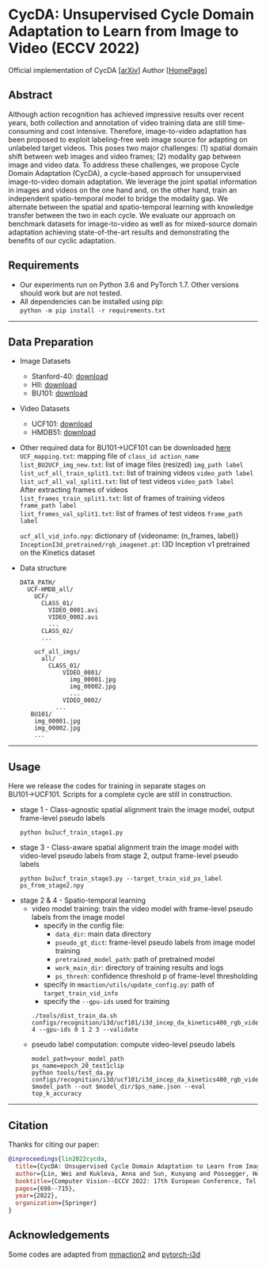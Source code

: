 #  CycDA: Unsupervised Cycle Domain Adaptation to Learn from Image to Video (ECCV 2022)
Official implementation of CycDA [[arXiv](https://arxiv.org/abs/2203.16244)]
Author [[HomePage](https://wlin-at.github.io/)]

## Abstract
 Although action recognition has achieved impressive results over recent years, both collection and annotation of video training data are still time-consuming and cost intensive. Therefore, image-to-video adaptation has been proposed to exploit labeling-free web image source for adapting on unlabeled target videos. This poses two major challenges: (1) spatial domain shift between web images and video frames; (2) modality gap between image and video data. To address these challenges, we propose Cycle Domain Adaptation (CycDA), a cycle-based approach for unsupervised image-to-video domain adaptation. We leverage the joint spatial information in images and videos on the one hand and, on the other hand, train an independent spatio-temporal model to bridge the modality gap. We alternate between the spatial and spatio-temporal learning with knowledge transfer between the two in each cycle. We evaluate our approach on benchmark datasets for image-to-video as well as for mixed-source domain adaptation achieving state-of-the-art results and demonstrating the benefits of our cyclic adaptation.
## Requirements
* Our experiments run on Python 3.6 and PyTorch 1.7. Other versions should work but are not tested. 
* All dependencies can be installed using pip:  
`python -m pip install -r requirements.txt
`

---
## Data Preparation
* Image Datasets
    * Stanford-40: [download](http://vision.stanford.edu/Datasets/40actions.html)
    * HII: [download](https://vision.cs.hacettepe.edu.tr/interaction_images/)
    * BU101: [download](https://cs-people.bu.edu/sbargal/BU-action/)
* Video Datasets
    * UCF101: [download](https://www.crcv.ucf.edu/data/UCF101.php)
    * HMDB51: [download](https://serre-lab.clps.brown.edu/resource/hmdb-a-large-human-motion-database/)
   
* Other required data for BU101&rarr;UCF101 can be downloaded [here](https://drive.google.com/drive/folders/1OBbcpISzgOejE4aDwt0B7PmOlN89Uv1g?usp=sharing)  
    `UCF_mapping.txt`: mapping file of `class_id action_name`  
    `list_BU2UCF_img_new.txt`: list of image files (resized) `img_path label`  
    `list_ucf_all_train_split1.txt`: list of training videos `video_path label`  
    `list_ucf_all_val_split1.txt`: list of test videos `video_path label`  
    After extracting frames of videos  
    `list_frames_train_split1.txt`: list of frames of training videos `frame_path label`  
    `list_frames_val_split1.txt`: list of frames of test videos `frame_path label`  
    
    `ucf_all_vid_info.npy`:  dictionary of {videoname: (n_frames, label)}  
    `InceptionI3d_pretrained/rgb_imagenet.pt`: I3D Inception v1 pretrained on the Kinetics dataset 
* Data structure
    ```
    DATA_PATH/
      UCF-HMDB_all/
        UCF/
          CLASS_01/
            VIDEO_0001.avi
            VIDEO_0002.avi
            ...
          CLASS_02/
          ...
    
        ucf_all_imgs/
          all/
            CLASS_01/
                VIDEO_0001/
                  img_00001.jpg
                  img_00002.jpg
                  ...
                VIDEO_0002/
              ...
       BU101/
        img_00001.jpg
        img_00002.jpg
        ...
    ```

---
## Usage
Here we release the codes for training in separate stages on BU101&rarr;UCF101. Scripts for a complete cycle are still in construction.     
* stage 1 - Class-agnostic spatial alignment
    train the image model, output frame-level pseudo labels
    ```
    python bu2ucf_train_stage1.py
    ```
* stage 3 - Class-aware spatial alignment
    train the image model with video-level pseudo labels from stage 2, output frame-level pseudo labels
    ```
    python bu2ucf_train_stage3.py --target_train_vid_ps_label ps_from_stage2.npy
    ```
* stage 2 & 4 - Spatio-temporal learning
    * video model training: train the video model with frame-level pseudo labels from the image model
        * specify in the config file:  
            * `data_dir`: main data directory
            * `pseudo_gt_dict`: frame-level pseudo labels from image model training
            * `pretrained_model_path`: path of pretrained model
            * `work_main_dir`: directory of training results and logs
            * `ps_thresh`: confidence threshold p of frame-level thresholding     
        * specify in `mmaction/utils/update_config.py`: path of `target_train_vid_info`   
        * specify the `--gpu-ids` used for training  
        ```
        ./tools/dist_train_da.sh configs/recognition/i3d/ucf101/i3d_incep_da_kinetics400_rgb_video_1x64_strid1_test3clip_128d_w_ps_img0.8_targetonly_split1.py 4 --gpu-ids 0 1 2 3 --validate
        ```
    * pseudo label computation: compute video-level pseudo labels
        ```
        model_path=your_model_path
        ps_name=epoch_20_test1clip
        python tools/test_da.py configs/recognition/i3d/ucf101/i3d_incep_da_kinetics400_rgb_video_1x64_strid1_test1clip_128d_split2_compute_ps.py $model_path --out $model_dir/$ps_name.json --eval top_k_accuracy
        ```
        
---
## Citation
Thanks for citing our paper:
```bibtex
@inproceedings{lin2022cycda,
  title={CycDA: Unsupervised Cycle Domain Adaptation to Learn from Image to Video},
  author={Lin, Wei and Kukleva, Anna and Sun, Kunyang and Possegger, Horst and Kuehne, Hilde and Bischof, Horst},
  booktitle={Computer Vision--ECCV 2022: 17th European Conference, Tel Aviv, Israel, October 23--27, 2022, Proceedings, Part III},
  pages={698--715},
  year={2022},
  organization={Springer}
}
```

## Acknowledgements
Some codes are adapted from [mmaction2](https://github.com/open-mmlab/mmaction2) and [pytorch-i3d](https://github.com/piergiaj/pytorch-i3d)
